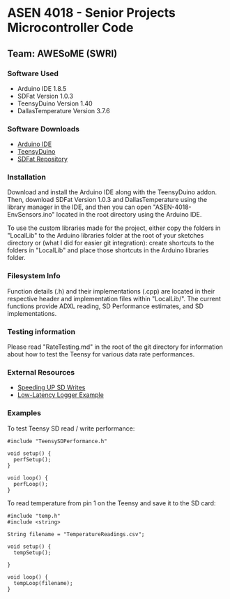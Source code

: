 # ASEN 4018 - Senior Projects Microcontroller Code
## Team: AWESoME (SWRI)

### Software Used
* Arduino IDE 1.8.5
* SDFat Version 1.0.3
* TeensyDuino Version 1.40
* DallasTemperature Version 3.7.6

### Software Downloads
* [Arduino IDE](https://www.arduino.cc/en/Main/Software)  
* [TeensyDuino](https://www.pjrc.com/teensy/td_download.html)  
* [SDFat Repository](https://github.com/greiman/SdFat)  


### Installation
Download and install the Arduino IDE along with the TeensyDuino
addon.  Then, download SDFat Version 1.0.3 and DallasTemperature using the
library manager in the IDE, and then you can open "ASEN-4018-EnvSensors.ino"
located in the root directory using the Arduino IDE.  

To use the custom libraries made for the project, either
copy the folders in "LocalLib" to the Arduino libraries folder at the root of
your sketches directory or (what I did for easier git integration): create
shortcuts to the folders in "LocalLib" and place those shortcuts in the Arduino
libraries folder.  


### Filesystem Info
Function details (.h) and their implementations (.cpp) are
located in their respective header and implementation files within "LocalLib/".
The current functions provide ADXL reading, SD Performance estimates, and SD
implementations.  

### Testing information
Please read "RateTesting.md" in the root of the git directory for information
about how to test the Teensy for various data rate performances.

### External Resources
* [Speeding UP SD Writes](https://forum.arduino.cc/index.php?topic=49649.0)
* [Low-Latency Logger Example](https://github.com/greiman/SdFat/tree/master/examples/LowLatencyLogger)

### Examples
To test Teensy SD read / write performance:
```
#include "TeensySDPerformance.h"

void setup() {
  perfSetup();
}

void loop() {
  perfLoop();
}  
```

To read temperature from pin 1 on the Teensy and save it to the SD card:
```
#include "temp.h"
#include <string>

String filename = "TemperatureReadings.csv";

void setup() {
  tempSetup();

}

void loop() {
  tempLoop(filename);
}
```
